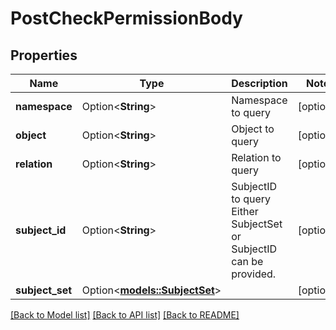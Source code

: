 # PostCheckPermissionBody

## Properties

Name | Type | Description | Notes
------------ | ------------- | ------------- | -------------
**namespace** | Option<**String**> | Namespace to query | [optional]
**object** | Option<**String**> | Object to query | [optional]
**relation** | Option<**String**> | Relation to query | [optional]
**subject_id** | Option<**String**> | SubjectID to query  Either SubjectSet or SubjectID can be provided. | [optional]
**subject_set** | Option<[**models::SubjectSet**](subjectSet.md)> |  | [optional]

[[Back to Model list]](../README.md#documentation-for-models) [[Back to API list]](../README.md#documentation-for-api-endpoints) [[Back to README]](../README.md)


